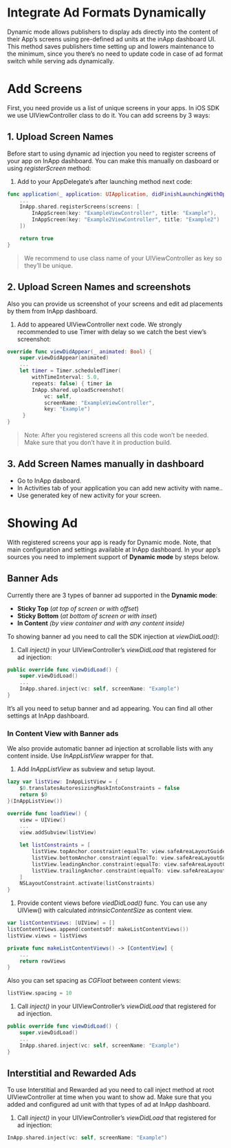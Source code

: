 # Integrate Ad Formats Dynamically

Dynamic mode allows publishers to display ads directly into the content of their App’s screens using pre-defined ad units at the inApp dashboard UI. This method saves publishers time setting up and lowers maintenance to the minimum, since you there’s no need to update code in case of ad format switch while serving ads dynamically.

# Add Screens

First, you need provide us a list of unique screens in your apps. In iOS SDK we use UIViewController class to do it. You can add screens by 3 ways:

## 1. Upload Screen Names

Before start to using dynamic ad injection you need to register screens of your app on InApp dashboard. You can make this manually on dasboard or using *registerScreen* method:

1. Add to your AppDelegate’s after launching method next code:

```swift
func application(_ application: UIApplication, didFinishLaunchingWithOptions launchOptions: [UIApplication.LaunchOptionsKey: Any]?) -> Bool {
	...        
	InApp.shared.registerScreens(screens: [
        InAppScreen(key: "ExampleViewController", title: "Example"),
        InAppScreen(key: "Example2ViewController", title: "Example2")
	])

	return true
}
```

> We recommend to use class name of your UIViewController as key so they’ll be unique.
> 

## 2. Upload Screen Names and screenshots

Also you can provide us screenshot of your screens and edit ad placements by them from InApp dashboard.

1. Add to appeared UIViewController next code. We strongly recommended to use Timer with delay so we catch the best view’s screenshot:

```swift
override func viewDidAppear(_ animated: Bool) {
	super.viewDidAppear(animated)
	...
    let timer = Timer.scheduledTimer(
        withTimeInterval: 5.0,
        repeats: false) { timer in
		InApp.shared.uploadScreenshot(
            vc: self,
            screenName: "ExampleViewController",
            key: "Example")
     }
}
```

> Note: After you registered screens all this code won’t be needed. Make sure that you don’t have it in production build.
> 

## 3. Add Screen Names manually in dashboard

- Go to InApp dasboard.
- In Activities tab of your application you can add new activity with name..
- Use generated key of new activity for your screen.

# Showing Ad

With registered screens your app is ready for Dynamic mode. Note, that main configuration and settings available at InApp dashboard. In your app’s sources you need to implement support of **Dynamic mode** by steps below.

## Banner Ads

Currently there are 3 types of banner ad supported in the **Dynamic mode**: 

- **Sticky Top** (*at top of screen or with offset*)
- **Sticky Bottom** (*at bottom of screen or with inset*)
- **In Content** *(by view container and with any content inside)*

To showing banner ad you need to call the SDK injection at *viewDidLoad()*:

1. Call *inject()* in your UIViewController’s *viewDidLoad* that registered for ad injection:

```swift
public override func viewDidLoad() {
	super.viewDidLoad()
    ...        
	InApp.shared.inject(vc: self, screenName: "Example")
}
```

It’s all you need to setup banner and ad appearing. You can find all other settings at InApp dashboard.

### In Content View with Banner ads

We also provide automatic banner ad injection at scrollable lists with any content inside. Use *InAppListView* wrapper for that.

1. Add *InAppListView* as subview and setup layout.

```swift
lazy var listView: InAppListView = {
    $0.translatesAutoresizingMaskIntoConstraints = false
    return $0
}(InAppListView())

override func loadView() {
    view = UIView()
    ...
    view.addSubview(listView)

    let listConstraints = [
        listView.topAnchor.constraint(equalTo: view.safeAreaLayoutGuide.topAnchor),     
		listView.bottomAnchor.constraint(equalTo: view.safeAreaLayoutGuide.bottomAnchor),
        listView.leadingAnchor.constraint(equalTo: view.safeAreaLayoutGuide.leadingAnchor),
        listView.trailingAnchor.constraint(equalTo: view.safeAreaLayoutGuide.trailingAnchor)
    ]
    NSLayoutConstraint.activate(listConstraints)
}
```

1. Provide content views before *viedDidLoad()* func. You can use any UIView() with calculated *intrinsicContentSize* as content view.

```swift
var listContentViews: [UIView] = []
listContentViews.append(contentsOf: makeListContentViews())
listView.views = listViews

private func makeListContentViews() -> [ContentView] {
    ...
    return rowViews
}
```

Also you can set spacing as *CGFloat* between content views:

```swift
listView.spacing = 10
```

1. Call *inject()* in your UIViewController’s *viewDidLoad* that registered for ad injection.

```swift
public override func viewDidLoad() {
    super.viewDidLoad()
    ...
    InApp.shared.inject(vc: self, screenName: "Example")
}
```

## Interstitial and Rewarded Ads

To use Interstitial and Rewarded ad you need to call inject method at root UIViewController at time when you want to show ad. Make sure that you added and configured ad unit with that types of ad at InApp dashboard.

1. Call *inject()* in your UIViewController’s *viewDidLoad* that registered for ad injection:

```swift
InApp.shared.inject(vc: self, screenName: "Example")
```